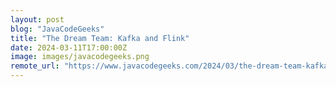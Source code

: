 ```yaml
---
layout: post
blog: "JavaCodeGeeks"
title: "The Dream Team: Kafka and Flink"
date: 2024-03-11T17:00:00Z
image: images/javacodegeeks.png
remote_url: "https://www.javacodegeeks.com/2024/03/the-dream-team-kafka-and-flink.html"
---
```

